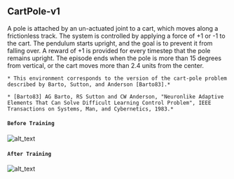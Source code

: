 ## CartPole-v1
A pole is attached by an un-actuated joint to a cart, which moves along a frictionless track. 
The system is controlled by applying a force of +1 or -1 to the cart. 
The pendulum starts upright, and the goal is to prevent it from falling over. 
A reward of +1 is provided for every timestep that the pole remains upright. 
The episode ends when the pole is more than 15 degrees from vertical, or the cart moves more than 2.4 units from the center.

    * This environment corresponds to the version of the cart-pole problem described by Barto, Sutton, and Anderson [Barto83].*

    * [Barto83] AG Barto, RS Sutton and CW Anderson, "Neuronlike Adaptive Elements That Can Solve Difficult Learning Control Problem", IEEE Transactions on Systems, Man, and Cybernetics, 1983.*

#### `Before Training`
![alt_text](https://cdn-images-1.medium.com/max/1600/1*ohWngM-PVYmDG9KVpOm_xQ.gif)

#### `After Training`
![alt_text](https://cdn-images-1.medium.com/max/1600/1*oMSg2_mKguAGKy1C64UFlw.gif)
